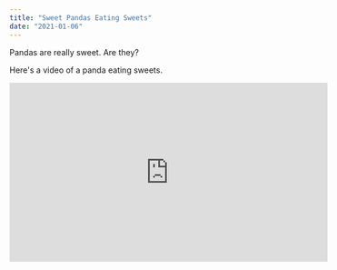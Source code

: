 ```yaml
---
title: "Sweet Pandas Eating Sweets"
date: "2021-01-06"
---
```


Pandas are really sweet. Are they?

Here's a video of a panda eating sweets.

<iframe width="560" height="315" src="https://www.youtube.com/embed/4n0xNbfJLR8" frameborder="0" allowfullscreen></iframe>
